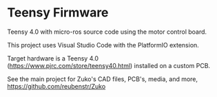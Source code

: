 # Teensy Firmware
 
 Teensy 4.0 with micro-ros source code using the motor control board.

 This project uses Visual Studio Code with the PlatformIO extension.
 
 Target hardware is a Teensy 4.0 (https://www.pjrc.com/store/teensy40.html) installed on a custom PCB.
 
 See the main project for Zuko's CAD files, PCB's, media, and more, https://github.com/reubenstr/Zuko
